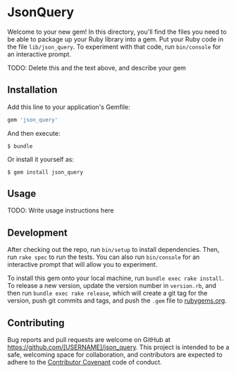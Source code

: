 # JsonQuery

Welcome to your new gem! In this directory, you'll find the files you need to be able to package up your Ruby library into a gem. Put your Ruby code in the file `lib/json_query`. To experiment with that code, run `bin/console` for an interactive prompt.

TODO: Delete this and the text above, and describe your gem

## Installation

Add this line to your application's Gemfile:

```ruby
gem 'json_query'
```

And then execute:

    $ bundle

Or install it yourself as:

    $ gem install json_query

## Usage

TODO: Write usage instructions here

## Development

After checking out the repo, run `bin/setup` to install dependencies. Then, run `rake spec` to run the tests. You can also run `bin/console` for an interactive prompt that will allow you to experiment.

To install this gem onto your local machine, run `bundle exec rake install`. To release a new version, update the version number in `version.rb`, and then run `bundle exec rake release`, which will create a git tag for the version, push git commits and tags, and push the `.gem` file to [rubygems.org](https://rubygems.org).

## Contributing

Bug reports and pull requests are welcome on GitHub at https://github.com/[USERNAME]/json_query. This project is intended to be a safe, welcoming space for collaboration, and contributors are expected to adhere to the [Contributor Covenant](http://contributor-covenant.org) code of conduct.

